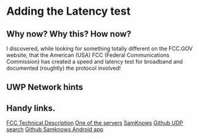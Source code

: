 ﻿# Adding the Latency test

## Why now? Why this? How now?

I discovered, while looking for something totally different on the FCC.GOV website, that the American (USA) FCC (Federal Communications Commission) has created a speed and latency test for broadband and documented (roughtly) the protocol involved!

## UWP Network hints



## Handy links.

[FCC Technical Description](https://www.fcc.gov/sites/default/files/2022_fcc_speed_test_app_technical_description.pdf)
[One of the servers](http://sp2-bdc-seattle-us.samknows.com/)
[SamKnows](https://samknows.com/)
[Github UDP search](https://github.com/SamKnows/skandroid-core/search?l=Java&q=udp)
[Github Samknows Android app](https://github.com/SamKnows/skandroid-core)

